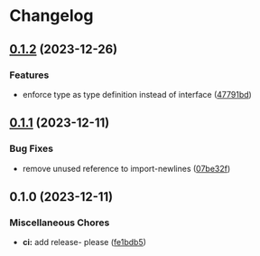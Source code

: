 # Changelog

## [0.1.2](https://github.com/throskam/eslint-config/compare/eslint-config-v0.1.1...eslint-config-v0.1.2) (2023-12-26)


### Features

* enforce type as type definition instead of interface ([47791bd](https://github.com/throskam/eslint-config/commit/47791bdb878aa1f9dc146bae1f755c6f9cb5832e))

## [0.1.1](https://github.com/throskam/eslint-config/compare/eslint-config-v0.1.0...eslint-config-v0.1.1) (2023-12-11)


### Bug Fixes

* remove unused reference to import-newlines ([07be32f](https://github.com/throskam/eslint-config/commit/07be32f1d22a321fb9e349ad8a260c779724cb70))

## 0.1.0 (2023-12-11)


### Miscellaneous Chores

* **ci:** add release- please ([fe1bdb5](https://github.com/throskam/eslint-config/commit/fe1bdb59bdfdd8ba69738966a5b2ba43311f3d64))
